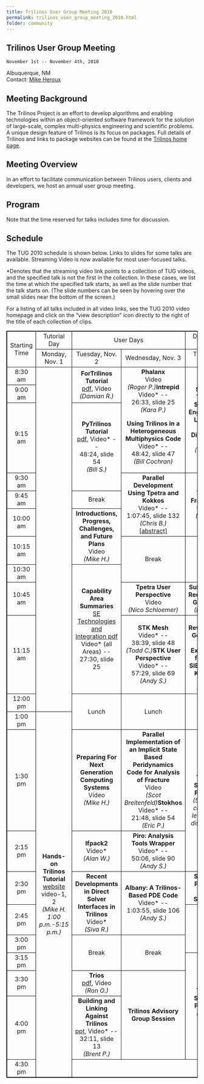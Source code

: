 ```yaml
---
title: Trilinos User Group Meeting 2010
permalink: trilinos_user_group_meeting_2010.html
folder: community
---
```


## Trilinos User Group Meeting  

    November 1st -- November 4th, 2010    

Albuquerque, NM      
Contact: [Mike Heroux](mailto:maherou@sandia.gov)

## Meeting Background

The Trilinos Project is an effort to develop algorithms and enabling technologies within an object-oriented software framework for the solution of large-scale, complex multi-physics engineering and scientific problems. A unique design feature of Trilinos is its focus on packages. Full details of Trilinos and links to package websites can be found at the [Trilinos home page](http://trilinos.github.io).

## Meeting Overview

In an effort to facilitate communication between Trilinos users, clients and developers, we host an annual user group meeting.

## Program

Note that the time reserved for talks includes time for discussion.

## Schedule

The TUG 2010 schedule is shown below. Links to slides for some talks are available. Streaming Video is now available for most user-focused talks.

*Denotes that the streaming video link points to a collection of TUG videos, and the specified talk is not the first in the collection. In these cases, we list the time at which the specified talk starts, as well as the slide number that the talk starts on. (The slide numbers can be seen by hovering over the small slides near the bottom of the screen.)

For a listing of all talks included in all video links, see the TUG 2010 video homepage and click on the “view description” icon 
directly to the right of the title of each collection of clips.

<head>
<style>
table, th, td {
    border: 1px solid black;
    table-layout: fixed;
    text-align:center;
}

th, td {
    width: 300px;
}

</style>
</head>

<table id="programTable" cellspacing="0" cellpadding="0">
<tbody>
<tr>
<td rowspan="2">Starting Time</td>
<td>Tutorial Day</td>
<td colspan="2">User Days</td>
<td>Developer Day</td>
<tr>
<td>Monday, Nov. 1</td>
<td>Tuesday, Nov. 2</td>
<td>Wednesday, Nov. 3</td>
<td>Thursday, Nov. 4</td>
<tr>
<td>8:30 am</td>
<td rowspan="11"></td>
<td rowspan="2"><strong>ForTrilinos Tutorial</strong><br />
<a href="/pdfs/tug2010_fortrilinos.pdf">pdf</a>, Video<br />
<cite>(Damian R.)</cite></td>
<td rowspan="3"><strong>Phalanx</strong><br />
Video<br />
<cite>(Roger P.)</cite><strong>Intrepid</strong><br />
Video* --<br />
26:33, slide 25<br />
<cite>(Kara P.)</cite>
<p><strong>Using Trilinos in a Heterogeneous Multiphysics Code</strong><br />
Video* --<br />
48:42, slide 47<br />
<cite>(Bill Cochran)</cite>
<td rowspan="3"><strong>State of Trilinos Software Engineering,</strong><strong> Lifecycle Model Discussion</strong><br />
<a href="http://www.cs.sandia.gov/%7Erabartl/TUG20101104_Trilinos_SE.pdf">pdf</a><br />
<cite>(Ross B.)</cite></td>
<tr>
<td>9:00 am</td>
<tr>
<td>9:15 am</td>
<td rowspan="2"><strong>PyTrilinos Tutorial</strong><br />
<a href="/pdfs/PyTrilinosTutorial.pdf">pdf</a>, Video* --<br />
48:24, slide 54<br />
<cite>(Bill S.)</cite></td>
<tr>
<td>9:30 am</td>
<td rowspan="3"><strong>Parallel Development Using Tpetra and Kokkos</strong><br />
Video* --<br />
1:07:45, slide 132<br />
<cite>(Chris B.)</cite><br />
<a href="http://trilinos.org/oldsite/events/trilinos_user_group_2010/abstracts/wednesday_9-30.html">[abstract]</a></td>
<td rowspan="3"><strong>Trilinos Framework Update</strong><br />
<cite>(Jim W.)<cite></cite></cite></td>
<tr>
<td>9:45 am</td>
<td rowspan="1">Break</td>
<tr>
<td>10:00 am</td>
<td rowspan="2"><strong>Introductions, Progress, Challenges, and Future Plans</strong><br />
Video<br />
<cite>(Mike H.)</cite></td><tr>
<td>10:15 am</td>
<td rowspan="2">Break</td>
<td rowspan="2">Break</td>
</tr>
<tr>
<td>10:30 am</td>
<td rowspan="3"><strong>Capability Area Summaries</strong><br />
<a href="/pdfs/TUG20101102_SoftwareEngineeringCapabilitiesArea.pdf">SE Technologies and Integration pdf</a><br />
Video* (all Areas) --<br />
27:30, slide 25</td>
</tr>
<tr>
<td>10:45 am</td>
<td rowspan="1"><strong>Tpetra User Perspective</strong><br />
Video<br />
<cite>(Nico Schloemer)</cite></td>
<td rowspan="1"><strong>Subpackage Requirement Gathering</strong><br />
<cite>(Brent P.)</cite></td>
</tr>
<tr>
<td>11:15 am</td>
<td rowspan="1"><strong>STK Mesh</strong><br />
Video* --<br />
38:39, slide 48<br />
<cite>(Todd C.)</cite><strong>STK User Perspective</strong><br />
Video* --<br />
57:29, slide 69<br />
<cite>(Andy S.)</cite></td>
<td rowspan="1"><strong>Code Reviews: the Gerrit Tool and Experience from the SIERRA Tool Kit Team</strong><br />
<a href="/pdfs/tug2010_gerrit.pdf">pdf</a><br />
<cite>(Pat N.)</cite></td>
</tr>
<tr>
<td>12:00 pm</td>
<td rowspan="2">Lunch</td>
<td rowspan="2">Lunch</td>
<td rowspan="2">Lunch</td>
</tr>
<tr>
<td>1:00 pm</td>
<td rowspan="10"><strong>Hands-on Trilinos Tutorial</strong><br />
<a href="https://github.com/trilinos/Trilinos_tutorial/wiki/TrilinosHandsOnTutorial">website</a><br />
video-1, 2<br />
<cite>(Mike H. 1:00 p.m.-5:15 p.m.)</cite></td>
</tr>
<tr>
<td>1:30 pm</td>
<td rowspan="1"><strong>Preparing For Next Generation Computing Systems</strong><br />
Video<br />
<cite>(Mike H.)</cite></td>
<td rowspan="1"><strong>Parallel Implementation of an Implicit State Based Peridynamics Code for Analysis of Fracture</strong><br />
Video<br />
<cite>(Scot Breitenfeld)</cite><strong>Stokhos</strong><br />
Video* --<br />
21:48, slide 54<br />
<cite>(Eric P.)</cite></td>
<td rowspan="2"><strong>Trilinos Strategic Planning</strong><br />
<cite>(5 min per capability leader and discussion)</cite></td>
</tr>
<tr>
<td>2:15 pm</td>
<td rowspan="1"><strong>Ifpack2</strong><br />
Video*<br />
<cite>(Alan W.)</cite></td>
<td rowspan="1"><strong>Piro: Analysis Tools Wrapper</strong><br />
Video* --<br />
50:06, slide 90<br />
<cite>(Andy S.)</cite></td>
</tr>
<tr>
<td>2:30 pm</td>
<td rowspan="2"><strong>Recent Developments in Direct Solver Interfaces in Trilinos</strong><br />
Video*<br />
<cite>(Siva R.)</cite></td>
<td rowspan="2"><strong>Albany: A Trilinos-Based PDE Code</strong><br />
Video* --<br />
1:03:55, slide 106<br />
<cite>(Andy S.)</cite></td>
<td rowspan="1"><strong>Strategic Planning Topic Selection</strong></td>
</tr>
<tr>
<td>2:45 pm</td>
<td rowspan="2">Break</td>
</tr>
<tr>
<td>3:00 pm</td>
<td rowspan="2">Break</td>
<td rowspan="2">Break</td>
<tr>
<td>3:15 pm</td>
<td rowspan="3"><strong>Trilinos Strategic Planning</strong><br />
<cite>(project based)</cite></td>
<tr>
<td>3:30 pm</td>
<td rowspan="1"><strong>Trios</strong><br />
<a href="/pdfs/tug2010_trios.ppt">pdf</a>, Video<br />
<cite>(Ron O.)</cite></td>
<td rowspan="2"><strong>Trilinos Advisory Group Session</strong></td>
<tr>
<td>4:00 pm</td>
<td><strong>Building and Linking Against Trilinos</strong><br />
<a href="/pdfs/tug2010_cmake.ppt">ppt</a>, Video* --<br />
32:11, slide 13<br />
<cite>(Brent P.)</cite></td>
<tr>
<td>4:30 pm</td>
